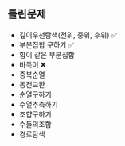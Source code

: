 ## 틀린문제
- 깊이우선탐색(전위, 중위, 후위) ✅
- 부분집합 구하기 ✅
- 합이 같은 부분집합
- 바둑이 ❌
- 중복순열
- 동전교환
- 순열구하기
- 수열추측하기
- 조햡구하기
- 수들의조합
- 경로탐색
